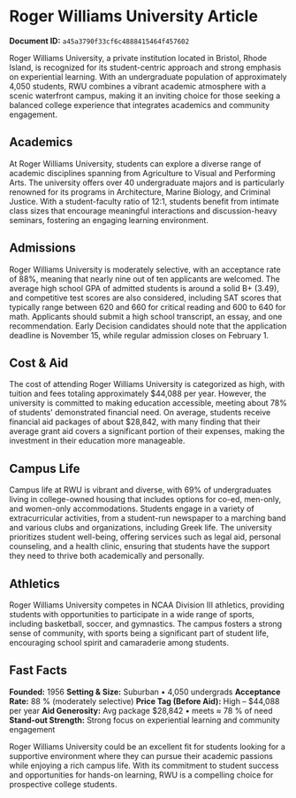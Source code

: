 # Roger Williams University Article

**Document ID:** `a45a3790f33cf6c4888415464f457602`

Roger Williams University, a private institution located in Bristol, Rhode Island, is recognized for its student-centric approach and strong emphasis on experiential learning. With an undergraduate population of approximately 4,050 students, RWU combines a vibrant academic atmosphere with a scenic waterfront campus, making it an inviting choice for those seeking a balanced college experience that integrates academics and community engagement.

## Academics
At Roger Williams University, students can explore a diverse range of academic disciplines spanning from Agriculture to Visual and Performing Arts. The university offers over 40 undergraduate majors and is particularly renowned for its programs in Architecture, Marine Biology, and Criminal Justice. With a student-faculty ratio of 12:1, students benefit from intimate class sizes that encourage meaningful interactions and discussion-heavy seminars, fostering an engaging learning environment.

## Admissions
Roger Williams University is moderately selective, with an acceptance rate of 88%, meaning that nearly nine out of ten applicants are welcomed. The average high school GPA of admitted students is around a solid B+ (3.49), and competitive test scores are also considered, including SAT scores that typically range between 620 and 660 for critical reading and 600 to 640 for math. Applicants should submit a high school transcript, an essay, and one recommendation. Early Decision candidates should note that the application deadline is November 15, while regular admission closes on February 1.

## Cost & Aid
The cost of attending Roger Williams University is categorized as high, with tuition and fees totaling approximately $44,088 per year. However, the university is committed to making education accessible, meeting about 78% of students' demonstrated financial need. On average, students receive financial aid packages of about $28,842, with many finding that their average grant aid covers a significant portion of their expenses, making the investment in their education more manageable.

## Campus Life
Campus life at RWU is vibrant and diverse, with 69% of undergraduates living in college-owned housing that includes options for co-ed, men-only, and women-only accommodations. Students engage in a variety of extracurricular activities, from a student-run newspaper to a marching band and various clubs and organizations, including Greek life. The university prioritizes student well-being, offering services such as legal aid, personal counseling, and a health clinic, ensuring that students have the support they need to thrive both academically and personally.

## Athletics
Roger Williams University competes in NCAA Division III athletics, providing students with opportunities to participate in a wide range of sports, including basketball, soccer, and gymnastics. The campus fosters a strong sense of community, with sports being a significant part of student life, encouraging school spirit and camaraderie among students.

## Fast Facts
**Founded:** 1956
**Setting & Size:** Suburban • 4,050 undergrads
**Acceptance Rate:** 88 % (moderately selective)
**Price Tag (Before Aid):** High – $44,088 per year
**Aid Generosity:** Avg package $28,842 • meets ≈ 78 % of need
**Stand-out Strength:** Strong focus on experiential learning and community engagement

Roger Williams University could be an excellent fit for students looking for a supportive environment where they can pursue their academic passions while enjoying a rich campus life. With its commitment to student success and opportunities for hands-on learning, RWU is a compelling choice for prospective college students.
